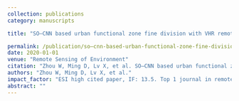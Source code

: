 ```yaml
---
collection: publications
category: manuscripts

title: "SO–CNN based urban functional zone fine division with VHR remote sensing image"

permalink: /publication/so–cnn-based-urban-functional-zone-fine-division-with-vhr-remote-sensing-image
date: 2020-01-01
venue: "Remote Sensing of Environment"
citation: "Zhou W, Ming D, Lv X, et al. SO–CNN based urban functional zone fine division with VHR remote sensing image. Remote Sensing of Environment, 2020, 236: 111458."
authors: "Zhou W, Ming D, Lv X, et al."
impact_factor: "ESI high cited paper, IF: 13.5. Top 1 journal in remote sensing field"
abstract: ""
---
```

